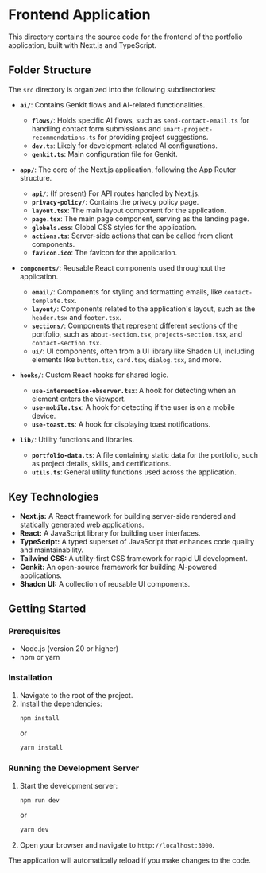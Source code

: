 # Frontend Application

This directory contains the source code for the frontend of the portfolio application, built with Next.js and TypeScript.

## Folder Structure

The `src` directory is organized into the following subdirectories:

*   **`ai/`**: Contains Genkit flows and AI-related functionalities.
    *   **`flows/`**: Holds specific AI flows, such as `send-contact-email.ts` for handling contact form submissions and `smart-project-recommendations.ts` for providing project suggestions.
    *   **`dev.ts`**: Likely for development-related AI configurations.
    *   **`genkit.ts`**: Main configuration file for Genkit.

*   **`app/`**: The core of the Next.js application, following the App Router structure.
    *   **`api/`**: (If present) For API routes handled by Next.js.
    *   **`privacy-policy/`**: Contains the privacy policy page.
    *   **`layout.tsx`**: The main layout component for the application.
    *   **`page.tsx`**: The main page component, serving as the landing page.
    *   **`globals.css`**: Global CSS styles for the application.
    *   **`actions.ts`**: Server-side actions that can be called from client components.
    *   **`favicon.ico`**: The favicon for the application.

*   **`components/`**: Reusable React components used throughout the application.
    *   **`email/`**: Components for styling and formatting emails, like `contact-template.tsx`.
    *   **`layout/`**: Components related to the application's layout, such as the `header.tsx` and `footer.tsx`.
    *   **`sections/`**: Components that represent different sections of the portfolio, such as `about-section.tsx`, `projects-section.tsx`, and `contact-section.tsx`.
    *   **`ui/`**: UI components, often from a UI library like Shadcn UI, including elements like `button.tsx`, `card.tsx`, `dialog.tsx`, and more.

*   **`hooks/`**: Custom React hooks for shared logic.
    *   **`use-intersection-observer.tsx`**: A hook for detecting when an element enters the viewport.
    *   **`use-mobile.tsx`**: A hook for detecting if the user is on a mobile device.
    *   **`use-toast.ts`**: A hook for displaying toast notifications.

*   **`lib/`**: Utility functions and libraries.
    *   **`portfolio-data.ts`**: A file containing static data for the portfolio, such as project details, skills, and certifications.
    *   **`utils.ts`**: General utility functions used across the application.

## Key Technologies

*   **Next.js:** A React framework for building server-side rendered and statically generated web applications.
*   **React:** A JavaScript library for building user interfaces.
*   **TypeScript:** A typed superset of JavaScript that enhances code quality and maintainability.
*   **Tailwind CSS:** A utility-first CSS framework for rapid UI development.
*   **Genkit:** An open-source framework for building AI-powered applications.
*   **Shadcn UI:** A collection of reusable UI components.

## Getting Started

### Prerequisites

*   Node.js (version 20 or higher)
*   npm or yarn

### Installation

1.  Navigate to the root of the project.
2.  Install the dependencies:
    ```bash
    npm install
    ```
    or
    ```bash
    yarn install
    ```

### Running the Development Server

1.  Start the development server:
    ```bash
    npm run dev
    ```
    or
    ```bash
    yarn dev
    ```
2.  Open your browser and navigate to `http://localhost:3000`.

The application will automatically reload if you make changes to the code.
